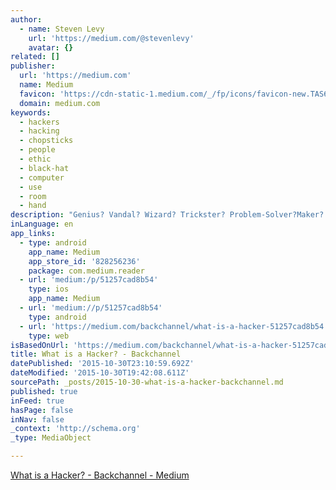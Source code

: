 ```yaml
---
author:
  - name: Steven Levy
    url: 'https://medium.com/@stevenlevy'
    avatar: {}
related: []
publisher:
  url: 'https://medium.com'
  name: Medium
  favicon: 'https://cdn-static-1.medium.com/_/fp/icons/favicon-new.TAS6uQ-Y7kcKgi0xjcYHXw.ico'
  domain: medium.com
keywords:
  - hackers
  - hacking
  - chopsticks
  - people
  - ethic
  - black-hat
  - computer
  - use
  - room
  - hand
description: "Genius? Vandal? Wizard? Trickster? Problem-Solver?Maker? Thief? Here's how some special people define that radioactive word. Famous phone phreaker and programmer. A hacker is someone who figures out how to get around things that get in their way. 'Whole Earth Catalog founder, chronicled early hackers For me, a hacker is any lazy, clever engineer who uses ingenuity to make something cool happen."
inLanguage: en
app_links:
  - type: android
    app_name: Medium
    app_store_id: '828256236'
    package: com.medium.reader
  - url: 'medium:/p/51257cad8b54'
    type: ios
    app_name: Medium
  - url: 'medium://p/51257cad8b54'
    type: android
  - url: 'https://medium.com/backchannel/what-is-a-hacker-51257cad8b54'
    type: web
isBasedOnUrl: 'https://medium.com/backchannel/what-is-a-hacker-51257cad8b54#.y5uvsoohy'
title: What is a Hacker? - Backchannel
datePublished: '2015-10-30T23:10:59.692Z'
dateModified: '2015-10-30T19:42:08.611Z'
sourcePath: _posts/2015-10-30-what-is-a-hacker-backchannel.md
published: true
inFeed: true
hasPage: false
inNav: false
_context: 'http://schema.org'
_type: MediaObject

---
```

[What is a Hacker? - Backchannel - Medium][0]

[0]: https://medium.com/backchannel/what-is-a-hacker-51257cad8b54
